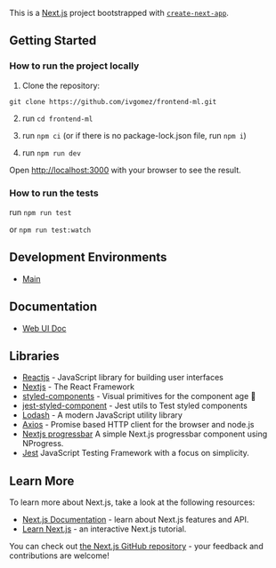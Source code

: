 This is a [Next.js](https://nextjs.org/) project bootstrapped with [`create-next-app`](https://github.com/vercel/next.js/tree/canary/packages/create-next-app).

## Getting Started

### How to run the project locally

1. Clone the repository:

```
git clone https://github.com/ivgomez/frontend-ml.git
```

2. run `cd frontend-ml`

3. run `npm ci` (or if there is no package-lock.json file, run `npm i`)

4. run `npm run dev`

Open [http://localhost:3000](http://localhost:3000) with your browser to see the result.

### How to run the tests

run `npm run test`

or `npm run test:watch`

## Development Environments

- [Main](https://frontend-ml.vercel.app/)

## Documentation

- [Web UI Doc](https://github.com/ivgomez/frontend-ml/wiki/Web-UI)

## Libraries

- [Reactjs](https://reactjs.org/) - JavaScript library for building user interfaces
- [Nextjs](https://github.com/zeit/next.js) - The React Framework
- [styled-components](https://www.styled-components.com/) - Visual primitives for the component age :nail_care:
- [jest-styled-component](https://github.com/styled-components/jest-styled-components) - Jest utils to Test styled components
- [Lodash](https://lodash.com/) - A modern JavaScript utility library
- [Axios](https://axios-http.com/) - Promise based HTTP client for the browser and node.js
- [Nextjs progressbar](https://github.com/apal21/nextjs-progressbar) A simple Next.js progressbar component using NProgress.
- [Jest](https://jestjs.io/) JavaScript Testing Framework with a focus on simplicity.

## Learn More

To learn more about Next.js, take a look at the following resources:

- [Next.js Documentation](https://nextjs.org/docs) - learn about Next.js features and API.
- [Learn Next.js](https://nextjs.org/learn) - an interactive Next.js tutorial.

You can check out [the Next.js GitHub repository](https://github.com/vercel/next.js/) - your feedback and contributions are welcome!
